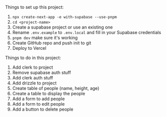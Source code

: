 Things to set up this project:

1. `npx create-next-app -e with-supabase --use-pnpm`
2. `cd <project-name>`
3. Create a supabase project or use an existing one
4. Rename `.env.example` to `.env.local` and fill in your Supabase credentials
5. `pnpm dev` make sure it's working
6. Create GitHub repo and push init to git
7. Deploy to Vercel

Things to do in this project:

1. Add clerk to project
2. Remove supabase auth stuff
3. Add clerk auth stuff
4. Add drizzle to project
5. Create table of people (name, height, age)
6. Create a table to display the people
7. Add a form to add people
8. Add a form to edit people
9. Add a button to delete people
